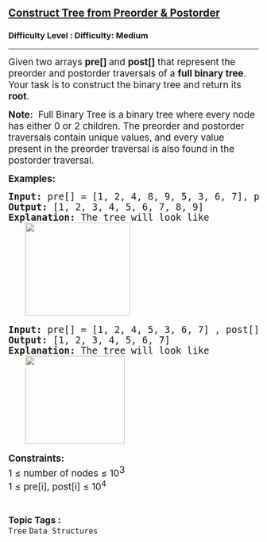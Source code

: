 <h2><a href="https://www.geeksforgeeks.org/problems/construct-tree-from-preorder-postorder/1">Construct Tree from Preorder & Postorder</a></h2><h3>Difficulty Level : Difficulty: Medium</h3><hr><div class="problems_problem_content__Xm_eO"><p><span style="font-size: 18.6667px;">Given two arrays&nbsp;<strong>pre[] </strong>and <strong>post[]</strong> that represent the </span><span style="font-size: 18.6667px;">preorder</span><span style="font-size: 18.6667px;"> and </span><span style="font-size: 18.6667px;">postorder</span><span style="font-size: 18.6667px;"> traversals of a </span><strong style="font-size: 18.6667px;">full binary tree</strong><span style="font-size: 18.6667px;">. Your task is to construct the binary tree and return its <strong>root</strong>.</span></p>
<p><span style="font-size: 14pt;"><strong>Note:</strong> &nbsp;Full Binary Tree is a binary tree where every node has either 0 or 2 children. The preorder and postorder traversals contain unique values, and every value present in the preorder traversal is also found in the postorder traversal.</span></p>
<p><span style="font-size: 14pt;"><strong>Examples:</strong></span><span style="font-size: 14pt;"><br></span></p>
<pre><span style="font-size: 14pt;"><strong>Input: </strong>pre[] = [1, 2, 4, 8, 9, 5, 3, 6, 7], post[] = [8, 9, 4, 5, 2, 6, 7, 3, 1]
<strong>Output: </strong>[1, 2, 3, 4, 5, 6, 7, 8, 9]<strong>
Explanation: </strong>The tree will look like<br>   <img src="https://media.geeksforgeeks.org/img-practice/prod/addEditProblem/912973/Web/Other/blobid0_1759763376.jpg" width="211" height="187"><br></span></pre>
<pre><span style="font-size: 14pt;"><strong>Input: </strong>pre[] = [1, 2, 4, 5, 3, 6, 7] , post[] = [4, 5, 2, 6, 7, 3, 1]
<strong>Output: </strong>[1, 2, 3, 4, 5, 6, 7]<br><strong>Explanation: </strong>The tree will look like<strong><br></strong></span><span style="font-size: 14pt;">   <img src="https://media.geeksforgeeks.org/img-practice/prod/addEditProblem/912973/Web/Other/blobid1_1759763386.jpg" width="200" height="177"></span></pre>
<p><span style="font-size: 14pt;"><strong style="font-size: 14pt;">Constraints:</strong><br><span style="font-size: 14pt;">1 ≤ number of nodes ≤ 10</span><sup style="font-size: 14pt;">3</sup><br><span style="font-size: 18.6667px;">1 ≤ pre[i], post[i] ≤ 10<sup>4</sup></span></span></p></div><br><p><span style=font-size:18px><strong>Topic Tags : </strong><br><code>Tree</code>&nbsp;<code>Data Structures</code>&nbsp;
